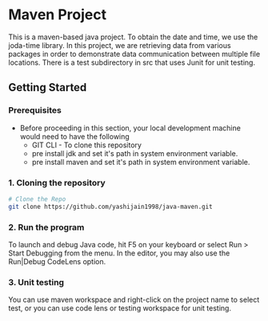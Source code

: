 # Maven Project
This is a maven-based java project. To obtain the date and time, we use the joda-time library.
In this project, we are retrieving data from various packages in order to demonstrate data communication between multiple file locations.
There is a test subdirectory in src that uses Junit for unit testing.

## Getting Started

### Prerequisites
- Before proceeding in this section, your local development machine would need to have the following
  - GIT CLI - To clone this repository
  - pre install jdk and set it's path in system environment variable.
  - pre install maven and set it's path in system environment variable.

### 1. Cloning the repository
```bash
# Clone the Repo
git clone https://github.com/yashijain1998/java-maven.git
``` 
### 2. Run the program
To launch and debug Java code, hit F5 on your keyboard or select Run > Start Debugging from the menu. In the editor, you may also use the Run|Debug CodeLens option. 

### 3. Unit testing
You can use maven workspace and right-click on the project name to select test, or you can use code lens or testing workspace for unit testing.